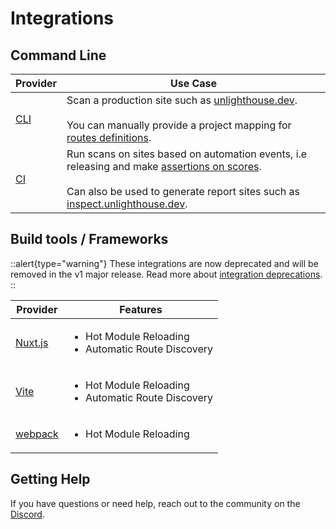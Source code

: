 # Integrations

## Command Line

| Provider                 | Use Case                                                                                                                                                                                                                                            |
|--------------------------|-----------------------------------------------------------------------------------------------------------------------------------------------------------------------------------------------------------------------------------------------------|
| [CLI](/integrations/cli) | Scan a production site such as [unlighthouse.dev](https://unlighthouse.dev).<br><br> You can manually provide a project mapping for [routes definitions](/guide/guides/route-definitions).                                                          |
| [CI](/integrations/ci)   | Run scans on sites based on automation events, i.e releasing and make [assertions on scores](/integrations/ci#assertions).<br><br> Can also be used to generate report sites such as [inspect.unlighthouse.dev](https://inspect.unlighthouse.dev/). |


## Build tools / Frameworks

::alert{type="warning"}
These integrations are now deprecated and will be removed in the v1 major release.
Read more about [integration deprecations](/integration-deprecations).
::

| Provider                                                                                                      | Features                                                                                      |
|---------------------------------------------------------------------------------------------------------------|-----------------------------------------------------------------------------------------------|
| <a href="/integrations/nuxt">Nuxt.js</a>   | <ul class="pl-3 p-0 m-0"><li>Hot Module Reloading</li><li>Automatic Route Discovery</li></ul> |
| <a href="/integrations/vite">Vite</a>        | <ul class="pl-3 p-0 m-0"><li>Hot Module Reloading</li><li>Automatic Route Discovery</li></ul> |
| <a href="/integrations/webpack">webpack</a>  | <ul class="pl-3 p-0 m-0"><li>Hot Module Reloading</li></ul>                                   |

## Getting Help

If you have questions or need help, reach out to the community on the [Discord](https://discord.gg/275MBUBvgP).
